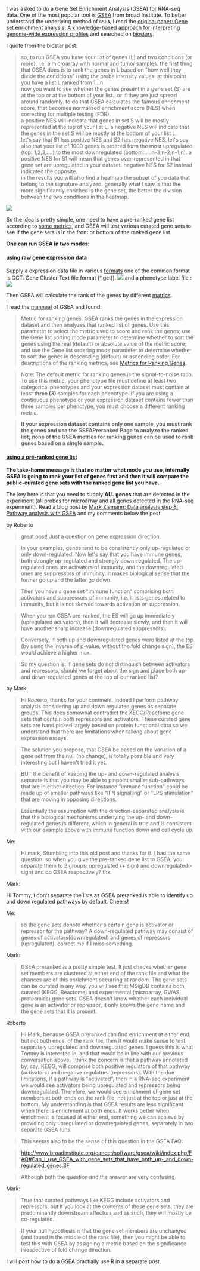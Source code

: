 I was asked to do a Gene Set Enrichment Analysis (GSEA) for RNA-seq data.
One of the most popular tool is [GSEA](http://software.broadinstitute.org/gsea/doc/GSEAUserGuideFrame.html) from broad Institute. To better
understand the underlying method of `GSEA`, I read the [original paper: Gene set enrichment analysis: A knowledge-based
approach for interpreting genome-wide expression profiles](http://software.broadinstitute.org/gsea/doc/subramanian_tamayo_gsea_pnas.pdf) and searched on [biostars](https://www.biostars.org/p/132575/).

I quote from the biostar post:  
>so, to run GSEA you have your list of genes (L) and two conditions (or more), i.e. a microarray with normal and tumor samples. the first thing that GSEA does is to rank the genes in L based on "how well they divide the conditions" using the probe intensity values. at this point you have a list L ranked from 1...n.  
now you want to see whether the genes present in a gene set (S) are at the top or at the bottom of your list...or if they are just spread around randomly. to do that GSEA calculates the famous enrichment score, that becomes normalized enrichment score (NES) when correcting for multiple testing (FDR).  
a positive NES will indicate that genes in set S will be mostly represented at the top of your list L. a negative NES will indicate that the genes in the set S will be mostly at the bottom of your list L.  
let's say that S1 has positive NES and S2 has negative NES. let's say also that your list of 1000 genes is ordered form the most upregulated (top: 1,2,3,....) to the most downregulated (bottom: ....n-3,n-2,n-1,n). a positive NES for S1 will mean that genes over-represented in that gene set are upregulated in your dataset. negative NES for S2 instead indicated the opposite.  
in the results you will also find a heatmap the subset of you data that belong to the signature analyzed. generally what I saw is that the more significantly enriched is the gene set, the better the division between the two conditions in the heatmap.

![](https://cloud.githubusercontent.com/assets/4106146/17038331/e2095c44-4f5a-11e6-9a19-d366912ef943.png)  

So the idea is pretty simple, one need to have a pre-ranked gene list according to [some metrics](http://software.broadinstitute.org/gsea/doc/GSEAUserGuideTEXT.htm#_Metrics_for_Ranking), and GSEA will test various curated gene sets to see if the gene sets is in the front or bottom of the ranked gene list.

**One can run GSEA in two modes:**

#### using raw gene expression data
Supply a expression data file in various [formats](http://www.broadinstitute.org/cancer/software/gsea/wiki/index.php/Data_formats)
one of the common format is GCT: Gene Cluster Text file format (*.gct)).
![](https://cloud.githubusercontent.com/assets/4106146/16968303/8f65e8e6-4dd3-11e6-9a98-093eb0bd1e86.png) 
and a phenotype label file :
![](https://cloud.githubusercontent.com/assets/4106146/16968346/ca846ed4-4dd3-11e6-89a7-be32c0c62e3b.png)

Then GSEA will calculate the rank of the genes by different [matrics](http://software.broadinstitute.org/gsea/doc/GSEAUserGuideTEXT.htm#_Metrics_for_Ranking).

I read the [mannual](http://software.broadinstitute.org/gsea/doc/GSEAUserGuideTEXT.htm#_Run_GSEA_Page) of GSEA and found:
>Metric for ranking genes. GSEA ranks the genes in the expression dataset and then analyzes that ranked list of genes. 
Use this parameter to select the metric used to score and rank the genes; use the Gene list sorting mode parameter to determine 
whether to sort the genes using the real (default) or absolute value of the metric score; and use the Gene list ordering mode 
parameter to determine whether to sort the genes in descending (default) or ascending order. 
For descriptions of the ranking metrics, see [Metrics for Ranking Genes](http://software.broadinstitute.org/gsea/doc/GSEAUserGuideTEXT.htm#_Metrics_for_Ranking).

>Note: The default metric for ranking genes is the signal-to-noise ratio. 
To use this metric, your phenotype file must define at least two categorical phenotypes and your expression dataset must contain at least **three (3)** samples for each phenotype. If you are using a continuous phenotype or your expression dataset contains fewer than three samples per phenotype, you must choose a different ranking metric. 

>**If your expression dataset contains only one sample, you must rank the genes and use the GSEAPreranked Page to analyze the ranked list; none of the GSEA metrics for ranking genes can be used to rank genes based on a single sample.**

#### [using a pre-ranked gene list](http://software.broadinstitute.org/gsea/doc/GSEAUserGuideTEXT.htm#_GSEAPreranked_Page)

**The take-home message is that no matter what mode you use, internally GSEA is going to rank your list of genes first and then it will compare the public-curated gene sets with the ranked gene list you have.**

The key here is that you need to supply **ALL genes** that are detected in the experiment (all probes for microarray and all genes detected in the RNA-seq experiment). Read a blog post by [Mark Ziemann: Data analysis step 8: Pathway analysis with GSEA](http://genomespot.blogspot.com/2014/09/data-analysis-step-8-pathway-analysis.html) and my comments below the post.

by Roberto  
> great post! Just a question on gene expression direction.

>In your examples, genes tend to be consistently only up-regulated or only down-regulated. Now let's say that you have immune genes, both strongly up-regulated and strongly down-regulated. The up-regulated ones are activators of immunity, and the downregulated ones are suppressors of immunity. It makes biological sense that the former go up and the latter go down.

>Then you have a gene set "Immune function" comprising both activators and suppressors of immunity, i.e. it lists genes related to immunity, but it is not skewed towards activation or suppression.

>When you run GSEA pre-ranked, the ES will go up immediately (upregulated activators), then it will decrease slowly, and then it will have another sharp increase (downregulated suppressors).

>Conversely, if both up and downregulated genes were listed at the top (by using the inverse of p-value, without the fold change sign), the ES would achieve a higher max.

>So my question is: if gene sets do not distinguish between activators and repressors, should we forget about the sign and place both up- and down-regulated genes at the top of our ranked list?

by Mark:  
>Hi Roberto, thanks for your comment. Indeed I perform pathway analysis considering up and down regulated genes as separate groups. This does somewhat contradict the KEGG/Reactome gene sets that contain both repressors and activators. These curated gene sets are hand picked largely based on protein functional data so we understand that there are limitations when talking about gene expression assays.

>The solution you propose, that GSEA be based on the variation of a gene set from the null (no change), is totally possible and very interesting but I haven't tried it yet.

>BUT the benefit of keeping the up- and down-regulated analysis separate is that you may be able to pinpoint smaller sub-pathways that are in either direction. For instance "immune function" could be made up of smaller pathways like "IFN signalling" or "LPS stimulation" that are moving in opposing directions. 

>Essentially the assumption with the direction-separated analysis is that the biological mechanisms underlying the up- and down- regulated genes is different, which in general is true and is consistent with our example above with immune function down and cell cycle up.

Me:  
>Hi mark, Stumbling into this old post and thanks for it. I had the same question. so when you give the pre-ranked gene list to GSEA, you separate them to 2 groups: upregulated (+ sign) and downregulated(-sign) and do GSEA respectively? thx.

Mark:  
>
Hi Tommy, I don't separate the lists as GSEA preranked is able to identify up and down regulated pathways by default. Cheers!

Me:  
>so the gene sets denote whether a certain gene is activator or repressor for the pathway? A down-regulated pathway may consist of genes of activators(downregulated) and genes of repressors (upregulated). correct me if I miss something.﻿

Mark:
>GSEA preranked is a pretty simple test. It just checks whether gene set members are clustered at either end of the rank file and what the chances are of this enrichment occurring at random. The gene sets can be curated in any way, you will see that MSigDB contains both curated (KEGG, Reactome) and experimental (microarray, GWAS, proteomics) gene sets. GSEA doesn't know whether each individual gene is an activator or repressor, it only knows the gene name and the gene sets that it is present.

Roberto
> Hi Mark, because GSEA preranked can find enrichment at either end, but not both ends, of the rank file, then it would make sense to test separately upregulated and downregulated genes. I guess this is what Tommy is interested in, and that would be in line with our previous conversation above. I think the concern is that a pathway annotated by, say, KEGG, will comprise both positive regulators of that pathway (activators) and negative regulators (repressors). With the due limitations, if a pathway is "activated", then in a RNA-seq experiment we would see activators being upregulated and repressors being downregulated. Therefore, we would see enrichment of gene set members at both ends on the rank file, not just at the top or just at the bottom. My understanding is that GSEA results are less significant when there is enrichment at both ends. It works better when enrichment is focused at either end, something we can achieve by providing only upregulated or downregulated genes, separately in two separate GSEA runs. 

>This seems also to be the sense of this question in the GSEA FAQ:

>http://www.broadinstitute.org/cancer/software/gsea/wiki/index.php/FAQ#Can_I_use_GSEA_with_gene_sets_that_have_both_up-_and_down-regulated_genes.3F

>Although both the question and the answer are very confusing.

Mark:  
>True that curated pathways like KEGG include activators and repressors, but if you look at the contents of these gene sets, they are predominantly downstream effectors and as such, they will mostly be co-regulated.

>If your null hypothesis is that the gene set members are unchanged (and found in the middle of the rank file), then you might be able to test this with GSEA by assigning a metric based on the significance irrespective of fold change direction.﻿

I will post how to do a GSEA practially use R in a separate post.
